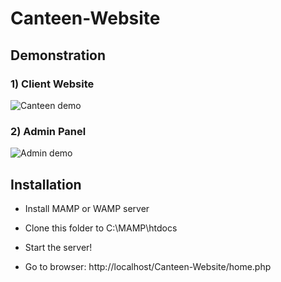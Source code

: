 # Canteen-Website

<!-- Summer Project. -->

## Demonstration

### 1) Client Website
<img src="./Images/Canteen demo.gif" alt="Canteen demo"/>

<br />

### 2) Admin Panel
<img src="./Images/Admin demo.gif" alt="Admin demo"/>

<br />

## Installation

- Install MAMP or WAMP server

- Clone this folder to C:\MAMP\htdocs

- Start the server!

- Go to browser: http://localhost/Canteen-Website/home.php
